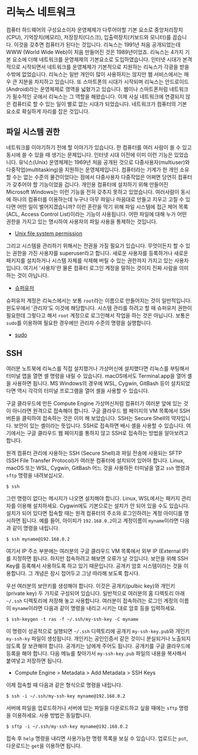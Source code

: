 # 리눅스 네트워크


컴퓨터 하드웨어의 구성요소이자 운영체제가 다루어야할 기본 요소로 중앙처리장치(CPU), 기억장치(메모리), 저장장치(디스크), 입출력장치(키보드와 모니터)를 꼽습니다. 이것을 갖추면 컴퓨터가 된다는 것입니다. 리눅스는  1991년 처음 공개되었는데 WWW (World Wide Web)이 처음 만들어진 것은 1989년이었죠. 리눅스는 4가지 기본 요소에 더해 네트워크를 운영체제의 기본요소로 도입하였습니다. 인터넷 시대가 본격적으로 시작되면서 네트워크를 운영체제가 기본적으로 지원하는 리눅스가 각광을 받을 수밖에 없었습니다. 리눅스는 일반 개인이 많이 사용하지는 않지만 웹 서비스에서는 매우 큰 지분을 차지하고 있습니다. 또 스마트폰의 시대가 시작되며 리눅스는 안드로이드(Android)라는 운영체제로 영역을 넓혔가고 있습니다. 웹이나 스마트폰처럼 네트워크가 필수적인 곳에서 리눅스는 그 역할을 해왔습니다. 이제 사실 네트워크에 연결되지 않은 컴퓨터로 할 수 있는 일이 별로 없는 시대가 되었습니다. 네트워크가 컴퓨터의 기본 요소로 확실하게 자리를 잡은 것입니다.

## 파일 시스템 권한 

네트워크를 이야기하기 전에 할 이야기가 있습니다. 한 컴퓨터를 여러 사람이 쓸 수 있고 동시에 쓸 수 있을 때 생기는 문제입니다. 인터넷 시대 이전에 이미 이런 기능은 있었습니다. 유닉스(Unix) 운영체제는 1969년 처음 공개된 것으로 다중사용자(multiuser)와 다중작업(multitasking)을 지원하는 운영체제입니다. 컴퓨터라는 기계가 한 개인 소유할 수는 없는 수준의 물건이었다는 점에서 다중사용자 다중작업은 어쩌면 당연히 컴퓨터가 갖추어야 할 기능이었을 겁니다. 개인용 컴퓨터에 설치하기 위해 만들어진 Microsoft Windows는 이런 기능을 전혀 갖추지 못하고 있었습니다. 여러사람이 동시에 하나의 컴퓨터를 이용하는데 누구나 아무 파일나 마음대로 만들고 지우고 고칠 수 있다면 어떤 일이 벌어지겠습니까? 이런 혼란을 막기 위해 파일 시스템에 접근 제어 목록(ACL, Access Control List)이라는 기능이 사용됩니다. 어떤 파일에 대해 누가 어떤 권한을 가지고 있는 명시하여 사용자의 파일 사용을 통제하는 것입니다. 

- [Unix file system permission](https://www.tutorialspoint.com/unix/unix-file-permission.htm)

그리고 시스템을 관리하기 위해서는 전권을 가질 필요가 있습니다. 무엇이든지 할 수 있는 권한을 가진 사용자를 superuser라고 합니다. 새로운 사용자를 등록하거나 새로운 패키지를 설치하거나 시스템 자체를 삭제해 버릴 수 있는 권한까지 가지고 있는 사용자입니다. 여기서 '사용자'란 물론 컴퓨터 로그인 계정을 말하는 것이지 진짜 사람을 의미하는 것이 아닙니다.

- [슈퍼유저](https://ko.wikipedia.org/wiki/%EC%8A%88%ED%8D%BC%EC%9C%A0%EC%A0%80)

슈퍼유저 계정은 리눅스에서는 보통 `root`라는 이름으로 만들어지는 것이 일반적입니다. 윈도우에서 '관리자'도 이것에 해당합니다. 시스템 관리를 하려고 할 때 슈퍼유저 권한이 필요한데 그렇다고 해서 `root` 계정으로 로그인해서 작업을 하는 것은 아닙니다. 보통은 `sudo`를 이용하여 필요한 경우에만 관리자 수준의 명령을 실행합니다.

- [sudo](https://ko.wikipedia.org/wiki/Sudo)


## SSH

여러분 노트북에 리눅스를 직접 설치했거나 가상머신에 설치했다면 리눅스를 부팅해서 터미널 앱을 열면 셸 명령을 내릴 수 있습니다. macOS에서도 Terminal.app을 열어 셸을 사용하면 됩니다. MS Windows의 경우에 WSL, Cygwin, GitBash 등이 설치되었다면 역시 각각의 터미널 프로그램을 열어 셸을 사용할 수 있습니다.

구글 클라우드에 만든 Compute Engine 가상머신처럼 컴퓨터가 여러분 앞에 있는 것이 아니라면 원격으로 접속해야 합니다. 구글 클라우드 웹 페이지의 VM 목록에서 SSH 버튼을 클릭하여 접속하는 것은 이미 해 보았습니다. SSH는 Secure Shell의 약자입니다. 보안이 있는 셸이라는 뜻입니다. SSH로 접속하면 배시 셸을 사용할 수 있습니다. 여기에서는 구글 클라우드 웹 페이지를 통하지 않고 SSH로 접속하는 방법을 알아보려고 합니다.

원격 컴퓨터 관리에 사용하는 SSH (Secure Shell)과 파일 전송에 사용되는 SFTP (SSH File Transfer Protocol)가 여러분 컴퓨터에 설치되어 있어야 합니다. Linux, macOS 또는 WSL, Cygwin, GitBash 어느 것을 사용하든 터미널을 열고 `ssh` 명령과 `sftp` 명령을 내려보십시오.

```
$ ssh
```

그런 명령이 없다는 메시지가 나오면 설치해야 합니다. Linux, WSL에서는 패키지 관리자를 이용해 설치하세요. Cygwin에도 기본으로는 설치가 안 되어 있을 수도 있습니다. 설치가 되어 있다면 접속할 때는 원격 컴퓨터의 주소와 로그인하려는 계정 아이디를 명시하면 됩니다. 예를 들어, 아이피가 `192.168.0.2`이고 계정이름이 `myname`이라면 다음과 같이 명령을 내립니다.

```
$ ssh myname@192.168.0.2
```

여기서 IP 주소 부분에는 여러분의 구글 클라우드 VM 목록에서 외부 IP (External IP)를 지정하면 됩니다. 하지만 접속하려고 해보면 오류가 날 것입니다. 보안을 위해 SSH Key를 등록해서 사용하도록 하고 있기 때문입니다. 공개키 암호 시스템이라는 것을 이용합니다. 그 개념은 잠시 접어두고 그냥 따라해 보도록 합시다.

우선 여러분의 보안키를 생성해야 합니다. 이것은 공개키(pulbic key)와 개인키(private key) 두 가지로 구성되어 있습니다. 일반적으로 여러분의 홈 디렉토리 아래 `~/.ssh` 디렉토리에 저장해 놓고 사용합니다. 여러분이 접속하려는 로그인 계정의 이름이 `myname`이라면 다음과 같이 명령을 내리고 시키는 대로 암호 등을 입력하세요.

```
$ ssh-keygen -t ras -f ~/.ssh/my-ssh-key -C myname
```

이 명령이 성공적으로 실행되면 `~/.ssh` 디렉토리에 공개키 `my-ssh-key.pub`와 개인키 `my-ssh-ky` 파일이 생성됩니다. 개인키는 공인인증서 같은 것이니 분실되거나 노출되지 않도록 잘 보관해야 합니다. 공개키는 남에게 주어도 됩니다. 공개키를 구글 클라우드에 등록을 해야 합니다. 다음 메뉴를 찾아가서 `my-ssh-key.pub` 파일의 내용을 복사해서 붙여넣고 저장하면 됩니다.

- Compute Engine > Metadata > Add Metadata > SSH Keys

이제 접속할 때 다음과 같은 형식으로 명령을 내립니다.

```
$ ssh -i ~/.ssh/my-ssh-key myname@192.168.0.2
```

서버에 파일을 업로드하거나 서버에 있는 파일을 다운로드하고 싶을 때에는 `sftp` 명령을 이용하세요. 사용 방법은 동일합니다.

```
$ sftp -i ~/.ssh/my-ssh-key myname@192.168.0.2
```

접속 후 `help` 명령을 내리면 사용가능한 명령 목록을 보실 수 있습니다. 업로드는 `put`, 다운로드는 `get`을 이용하면 됩니다. 

